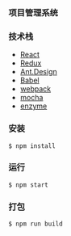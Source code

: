 ### 项目管理系统

### 技术栈

- [React](https://facebook.github.io/react/)
- [Redux](https://github.com/reactjs/redux)
- [Ant.Design](http://ant.design/)
- [Babel](https://babeljs.io/)
- [webpack](https://webpack.github.io/)
- [mocha](https://mochajs.org/)
- [enzyme](https://github.com/airbnb/enzyme)

### 安装


```shell
$ npm install
```

### 运行
```shell
$ npm start
```

### 打包
```shell
$ npm run build
```
